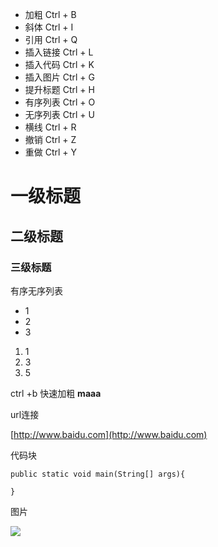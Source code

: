 * 加粗 Ctrl + B
* 斜体 Ctrl + I
* 引用 Ctrl + Q
* 插入链接 Ctrl + L
* 插入代码 Ctrl + K
* 插入图片 Ctrl + G
* 提升标题 Ctrl + H
* 有序列表 Ctrl + O
* 无序列表 Ctrl + U
* 横线 Ctrl + R
* 撤销 Ctrl + Z
* 重做 Ctrl + Y

# 一级标题

## 二级标题

### 三级标题

有序无序列表

* 1
* 2
* 3


1. 1
2. 3
3. 5


ctrl +b 快速加粗
**maaa**

url连接

[http://www.baidu.com](http://www.baidu.com)

代码块

	public static void main(String[] args){

	}


图片

![](https://i.imgur.com/yQBOnAu.png)